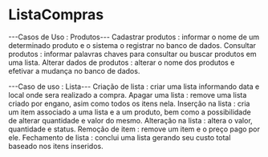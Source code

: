 # ListaCompras
---Casos de Uso : Produtos---
Cadastrar produtos : informar o nome de um determinado produto e o sistema o registrar no banco de dados.
Consultar produtos : informar palavras chaves para consultar ou buscar produtos em uma lista.
Alterar dados de produtos : alterar o nome dos produtos e efetivar a mudança no banco de dados.

---Caso de uso : Lista---
Criação de lista : criar uma lista informando data e local onde sera realizado a compra.
Apagar uma lista : remove uma lista criado por engano, asim como todos os itens nela.
Inserção na lista : cria um item associado a uma lista e a um produto, bem como a possibilidade de alterar quantidade e valor do mesmo.
Alteração na lista : altera o valor, quantidade e status.
Remoção de item : remove um item e o preço pago por ele.
Fechamento de lista : conclui uma lista gerando seu custo total baseado nos itens inseridos.
